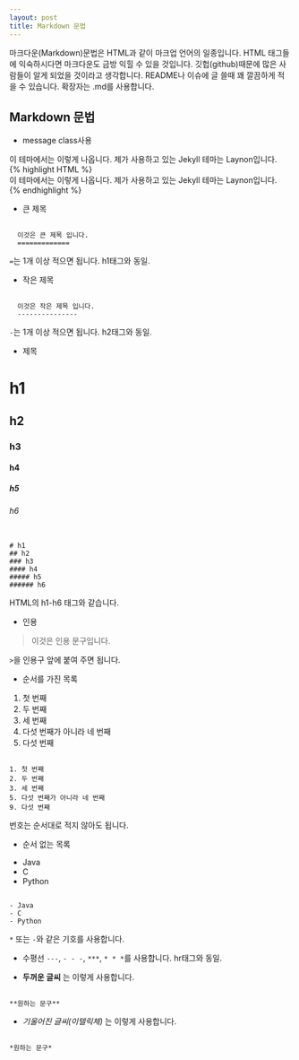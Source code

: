 ```yaml
---
layout: post
title: Markdown 문법
---
```

마크다운(Markdown)문법은 HTML과 같이 마크업 언어의 일종입니다. HTML 태그들에 익숙하시다면 마크다운도 금방 익힐 수 있을 것입니다.
깃헙(github)때문에 많은 사람들이 알게 되었을 것이라고 생각합니다. README나 이슈에 글 쓸때 꽤 깔끔하게 적을 수 있습니다.
확장자는 .md를 사용합니다.

## Markdown 문법
* message class사용

<div class="message">
  이 테마에서는 이렇게 나옵니다. 제가 사용하고 있는 Jekyll 테마는 Laynon입니다.
</div>
{% highlight HTML %}
<div class="message">
  이 테마에서는 이렇게 나옵니다. 제가 사용하고 있는 Jekyll 테마는 Laynon입니다.
</div>
{% endhighlight %}


* 큰 제목
<pre><code>
  이것은 큰 제목 입니다.
  =============
</code></pre>
`=`는 1개 이상 적으면 됩니다. h1태그와 동일.

* 작은 제목
<pre><code>
  이것은 작은 제목 입니다.
  ---------------
</code></pre>
`-`는 1개 이상 적으면 됩니다. h2태그와 동일.

* 제목
# h1
## h2
### h3
#### h4
##### h5
###### h6
<pre><code>
# h1
## h2
### h3
#### h4
##### h5
###### h6
</code></pre>
HTML의 h1-h6 태그와 같습니다.

* 인용
> 이것은 인용 문구입니다.

`>`을 인용구 앞에 붙여 주면 됩니다.

* 순서를 가진 목록
1. 첫 번째
2. 두 번째
3. 세 번째
5. 다섯 번째가 아니라 네 번째
9. 다섯 번째

<pre><code>
1. 첫 번째
2. 두 번째
3. 세 번째
5. 다섯 번째가 아니라 네 번째
9. 다섯 번째
</code></pre>
번호는 순서대로 적지 않아도 됩니다.

* 순서 없는 목록
- Java
- C
- Python

<pre><code>
- Java
- C
- Python
</code></pre>
`*` 또는 `-`와 같은 기호를 사용합니다.

* 수평선
`---`, `- - -`, `***`, `* * *`를 사용합니다.
hr태그와 동일.

* **두꺼운 글씨** 는 이렇게 사용합니다.
<pre><code>
**원하는 문구**
</code></pre>

* *기울어진 글씨(이텔릭체)* 는 이렇게 사용합니다.
<pre><code>
*원하는 문구*
</code></pre>
